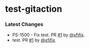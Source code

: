 # test-gitaction

### Latest Changes

* PS-1500 - Fix test. PR [#1](https://github.com/xfifix/test-gitaction/pull/1) by [@xfifix](https://github.com/xfifix).
* test. PR [#1](https://github.com/xfifix/test-gitaction/pull/1) by [@xfifix](https://github.com/xfifix).

